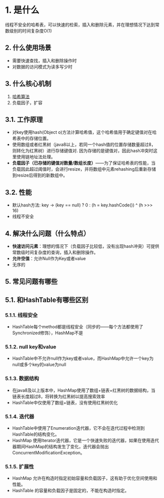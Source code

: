 # 1. 是什么

线程不安全的哈希表，可以快速的检索，插入和删除元素，并在理想情况下达到常数级别的时间复杂度O(1)

## 2. 什么使用场景

- 需要快速查找，插入和删除操作时
- 对数据的访问模式为读多写少时

## 3. 什么核心机制

1. [哈希算法](../算法/Hash算法.md)
2. 负载因子，扩容

## 3.1. 工作原理

- 对key使用hash(Object o)方法计算哈希值，这个哈希值用于确定键值对在哈希表中的存储位置。
- 使用数组或者红黑树（java8以上，若同一个hash值的位置存储数量超过8，则转化为红黑树）进行存储键值对. 因为存储的是键值对，因此hash冲突时这里使用链地址法处理。
- **负载因子（已存储的键值对数量/数组长度）**——为了保证哈希表的性能，当负载因此超过阈值时，会进行resize，并将数组中元素rehashing后重新存储到resize后得到的新数组中。

## 3.2. 性能

- 默认hash方法: key -> (key == null) ? 0 : (h = key.hashCode()) ^ (h >>> 16)
- 线程不安全

## 4. 解决什么问题（什么特点）

- **快速访问元素**：理想的情况下（负载因子比较低，没有出现hash冲突）可提供常数级时间复杂度的查询，插入和删除操作。
- **允许空值**：允许Null作为Key或者value
- 无序的

## 5. 常见问题有哪些

## 5.1. 和HashTable有哪些区别

### 5.1.1. 线程安全

- HashTable每个method都是线程安全（同步的——每个方法都使用了Synchronized修饰），HashMap不是

### 5.1.2. null key和value

- HashTable中不允许null作为key或者value，而HashMap中允许一个key为null或多个key的value为null

### 5.1.3. 数据结构

- 在java8及以上版本中，HashMap使用了数组+链表+红黑树的数据结构，当链表长度超过8，将转换为红黑树以提高搜索效率
- HashTable中仅使用了数组+链表，没有使用红黑树优化

### 5.1.4. 迭代器

- HashTable中使用了Enumeration迭代器，它不会在迭代过程中检测到HashTable的结构变化。
- HashMap 使用Iterator迭代器，它是一个快速失败的迭代器，如果在使用迭代器期间HashMap的结构发生了变化，迭代器会抛出ConcurrentModificationException。

### 5.1.5. 扩展性

- HashMap 允许在构造时指定初始容量和负载因子，这有助于优化空间使用和性能。
- HashTable 的容量和负载因子是固定的，不能在构造时指定。
